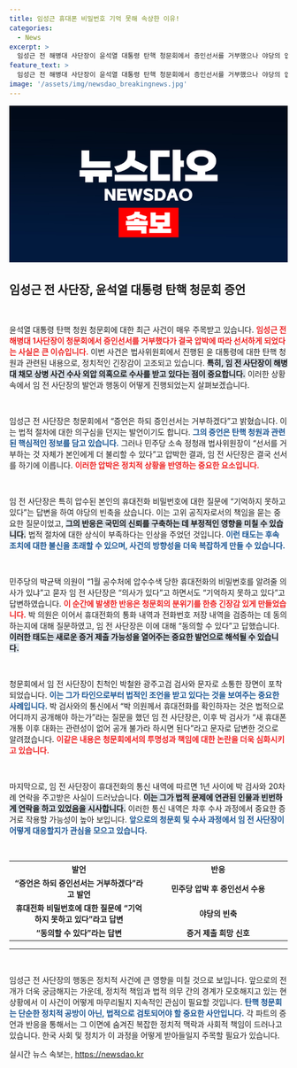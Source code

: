```yaml
---
title: 임성근 휴대폰 비밀번호 기억 못해 속상한 이유!
categories:
  - News
excerpt: >
  임성근 전 해병대 사단장이 윤석열 대통령 탄핵 청문회에서 증인선서를 거부했으나 야당의 압박에 결국 선서했다. 그는 휴대전화 비밀번호에 대한 답변으로 논란을 일으키며 증언 과정에서 친척 검사와의 문자 교환이 포착되기도 했다. 과연 그의 증언이 탄핵 논의에 어떤 영향을 미칠까?
feature_text: >
  임성근 전 해병대 사단장이 윤석열 대통령 탄핵 청문회에서 증인선서를 거부했으나 야당의 압박에 결국 선서했다. 그는 휴대전화 비밀번호에 대한 답변으로 논란을 일으키며 증언 과정에서 친척 검사와의 문자 교환이 포착되기도 했다. 과연 그의 증언이 탄핵 논의에 어떤 영향을 미칠까?
image: '/assets/img/newsdao_breakingnews.jpg'
---
```


<p><img src="/assets/img/newsdao_breakingnews.jpg" alt="bookingtag 속보" /></p>

<h2 data-ke-size="size26">임성근 전 사단장, 윤석열 대통령 탄핵 청문회 증언</h2>

<p data-ke-size="size16">&nbsp;</p>

<p>윤석열 대통령 탄핵 청원 청문회에 대한 최근 사건이 매우 주목받고 있습니다. <b><span style="color: #ee2323;">임성근 전 해병대 1사단장이 청문회에서 증인선서를 거부했다가 결국 압박에 따라 선서하게 되었다는 사실은 큰 이슈입니다.</span></b> 이번 사건은 법사위원회에서 진행된 윤 대통령에 대한 탄핵 청원과 관련된 내용으로, 정치적인 긴장감이 고조되고 있습니다. <b><span style="background-color: #21538527;">특히, 임 전 사단장이 해병대 채모 상병 사건 수사 외압 의혹으로 수사를 받고 있다는 점이 중요합니다.</span></b> 이러한 상황 속에서 임 전 사단장의 발언과 행동이 어떻게 진행되었는지 살펴보겠습니다.</p>

<p data-ke-size="size16">&nbsp;</p>

<p>임성근 전 사단장은 청문회에서 “증언은 하되 증인선서는 거부하겠다”고 밝혔습니다. 이는 법적 절차에 대한 의구심을 던지는 발언이기도 합니다. <b><span style="color: #1a5490;">그의 증언은 탄핵 청원과 관련된 핵심적인 정보를 담고 있습니다.</span></b> 그러나 민주당 소속 정청래 법사위원장이 “선서를 거부하는 것 자체가 본인에게 더 불리할 수 있다”고 압박한 결과, 임 전 사단장은 결국 선서를 하기에 이릅니다. <b><span style="color: #ee2323;">이러한 압박은 정치적 상황을 반영하는 중요한 요소입니다.</span></b></p>

<p data-ke-size="size16">&nbsp;</p>

<p>임 전 사단장은 특히 압수된 본인의 휴대전화 비밀번호에 대한 질문에 “기억하지 못하고 있다”는 답변을 하여 야당의 빈축을 샀습니다. 이는 고위 공직자로서의 책임을 묻는 중요한 질문이었고, <b><span style="background-color: #21538527;">그의 반응은 국민의 신뢰를 구축하는 데 부정적인 영향을 미칠 수 있습니다.</span></b> 법적 절차에 대한 상식이 부족하다는 인상을 주었던 것입니다. <b><span style="color: #1a5490;">이런 태도는 후속 조치에 대한 불신을 초래할 수 있으며, 사건의 방향성을 더욱 복잡하게 만들 수 있습니다.</span></b></p>

<p data-ke-size="size16">&nbsp;</p>

<p>민주당의 박균택 의원이 “1월 공수처에 압수수색 당한 휴대전화의 비밀번호를 알려줄 의사가 있냐”고 묻자 임 전 사단장은 “의사가 있다”고 하면서도 “기억하지 못하고 있다”고 답변하였습니다. <b><span style="color: #ee2323;">이 순간에 발생한 반응은 청문회의 분위기를 한층 긴장감 있게 만들었습니다.</span></b> 박 의원은 이어서 휴대전화의 통화 내역과 전화번호 저장 내역을 검증하는 데 동의하는지에 대해 질문하였고, 임 전 사단장은 이에 대해 “동의할 수 있다”고 답했습니다. <b><span style="background-color: #21538527;">이러한 태도는 새로운 증거 제출 가능성을 열어주는 중요한 발언으로 해석될 수 있습니다.</span></b></p>

<p data-ke-size="size16">&nbsp;</p>

<p>청문회에서 임 전 사단장이 친척인 박철완 광주고검 검사와 문자로 소통한 장면이 포착되었습니다. <b><span style="color: #1a5490;">이는 그가 타인으로부터 법적인 조언을 받고 있다는 것을 보여주는 중요한 사례입니다.</span></b> 박 검사와의 통신에서 “박 의원께서 휴대전화를 확인하자는 것은 법적으로 어디까지 공개해야 하는가”라는 질문을 했던 임 전 사단장은, 이후 박 검사가 “새 휴대폰 개통 이후 대화는 관련성이 없어 공개 불가라 하시면 된다”라고 문자로 답변한 것으로 알려졌습니다. <b><span style="color: #ee2323;">이같은 내용은 청문회에서의 투명성과 책임에 대한 논란을 더욱 심화시키고 있습니다.</span></b></p>

<p data-ke-size="size16">&nbsp;</p>

<p>마지막으로, 임 전 사단장이 휴대전화의 통신 내역에 따르면 1년 사이에 박 검사와 20차례 연락을 주고받은 사실이 드러났습니다. <b><span style="background-color: #21538527;">이는 그가 법적 문제에 연관된 인물과 빈번하게 연락을 하고 있었음을 시사합니다.</span></b> 이러한 통신 내역은 차후 수사 과정에서 중요한 증거로 작용할 가능성이 높아 보입니다. <b><span style="color: #1a5490;">앞으로의 청문회 및 수사 과정에서 임 전 사단장이 어떻게 대응할지가 관심을 모으고 있습니다.</span></b></p>

<p data-ke-size="size16">&nbsp;</p>

<table style="width: 100%; border-collapse: collapse;">
    <tr>
        <th style="width: 50%; text-align: center;"><b>발언</b></th>
        <th style="width: 50%; text-align: center;"><b>반응</b></th>
    </tr>
    <tr>
        <td style="text-align: center; height: 17px;"><b>“증언은 하되 증인선서는 거부하겠다”라고 발언</b></td>
        <td style="text-align: center; height: 17px;"><b>민주당 압박 후 증인선서 수용</b></td>
    </tr>
    <tr>
        <td style="text-align: center; height: 17px;"><b>휴대전화 비밀번호에 대한 질문에 “기억하지 못하고 있다”라고 답변</b></td>
        <td style="text-align: center; height: 17px;"><b>야당의 빈축</b></td>
    </tr>
    <tr>
        <td style="text-align: center; height: 17px;"><b>“동의할 수 있다”라는 답변</b></td>
        <td style="text-align: center; height: 17px;"><b>증거 제출 희망 신호</b></td>
    </tr>
</table>

<hr>

<p data-ke-size="size16">&nbsp;</p>

<p>임성근 전 사단장의 행동은 정치적 사건에 큰 영향을 미칠 것으로 보입니다. 앞으로의 전개가 더욱 궁금해지는 가운데, 정치적 책임과 법적 의무 간의 경계가 모호해지고 있는 현 상황에서 이 사건이 어떻게 마무리될지 지속적인 관심이 필요할 것입니다. <b><span style="color: #1a5490;">탄핵 청문회는 단순한 정치적 공방이 아닌, 법적으로 검토되어야 할 중요한 사안입니다.</span></b> 각 파트의 증언과 반응을 통해서는 그 이면에 숨겨진 복잡한 정치적 맥락과 사회적 책임이 드러나고 있습니다. 한국 사회 및 정치가 이 과정을 어떻게 받아들일지 주목할 필요가 있습니다.</p>
실시간 뉴스 속보는, <a href="https://newsdao.kr" rel="dofollow">https://newsdao.kr</a>


